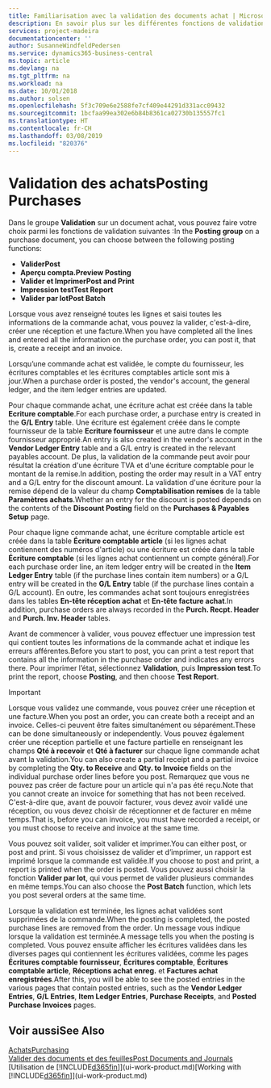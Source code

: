 ```yaml
---
title: Familiarisation avec la validation des documents achat | Microsoft Docs
description: En savoir plus sur les différentes fonctions de validation pour valider des documents achat.
services: project-madeira
documentationcenter: ''
author: SusanneWindfeldPedersen
ms.service: dynamics365-business-central
ms.topic: article
ms.devlang: na
ms.tgt_pltfrm: na
ms.workload: na
ms.date: 10/01/2018
ms.author: solsen
ms.openlocfilehash: 5f3c709e6e2588fe7cf409e44291d331acc09432
ms.sourcegitcommit: 1bcfaa99ea302e6b84b8361ca02730b135557fc1
ms.translationtype: HT
ms.contentlocale: fr-CH
ms.lasthandoff: 03/08/2019
ms.locfileid: "820376"
---
```

# <a name="posting-purchases"></a><span data-ttu-id="7d5bf-103">Validation des achats</span><span class="sxs-lookup"><span data-stu-id="7d5bf-103">Posting Purchases</span></span>
<span data-ttu-id="7d5bf-104">Dans le groupe **Validation** sur un document achat, vous pouvez faire votre choix parmi les fonctions de validation suivantes :</span><span class="sxs-lookup"><span data-stu-id="7d5bf-104">In the **Posting group** on a purchase document, you can choose between the following posting functions:</span></span>

* <span data-ttu-id="7d5bf-105">**Valider**</span><span class="sxs-lookup"><span data-stu-id="7d5bf-105">**Post**</span></span>
* <span data-ttu-id="7d5bf-106">**Aperçu compta.**</span><span class="sxs-lookup"><span data-stu-id="7d5bf-106">**Preview Posting**</span></span>
* <span data-ttu-id="7d5bf-107">**Valider et Imprimer**</span><span class="sxs-lookup"><span data-stu-id="7d5bf-107">**Post and Print**</span></span>
* <span data-ttu-id="7d5bf-108">**Impression test**</span><span class="sxs-lookup"><span data-stu-id="7d5bf-108">**Test Report**</span></span>
* <span data-ttu-id="7d5bf-109">**Valider par lot**</span><span class="sxs-lookup"><span data-stu-id="7d5bf-109">**Post Batch**</span></span>

<span data-ttu-id="7d5bf-110">Lorsque vous avez renseigné toutes les lignes et saisi toutes les informations de la commande achat, vous pouvez la valider, c'est-à-dire, créer une réception et une facture.</span><span class="sxs-lookup"><span data-stu-id="7d5bf-110">When you have completed all the lines and entered all the information on the purchase order, you can post it, that is, create a receipt and an invoice.</span></span>

<span data-ttu-id="7d5bf-111">Lorsqu’une commande achat est validée, le compte du fournisseur, les écritures comptables et les écritures comptables article sont mis à jour.</span><span class="sxs-lookup"><span data-stu-id="7d5bf-111">When a purchase order is posted, the vendor's account, the general ledger, and the item ledger entries are updated.</span></span>

<span data-ttu-id="7d5bf-112">Pour chaque commande achat, une écriture achat est créée dans la table **Ecriture comptable**.</span><span class="sxs-lookup"><span data-stu-id="7d5bf-112">For each purchase order, a purchase entry is created in the **G/L Entry** table.</span></span> <span data-ttu-id="7d5bf-113">Une écriture est également créée dans le compte fournisseur de la table **Ecriture fournisseur** et une autre dans le compte fournisseur approprié.</span><span class="sxs-lookup"><span data-stu-id="7d5bf-113">An entry is also created in the vendor's account in the **Vendor Ledger Entry** table and a G/L entry is created in the relevant payables account.</span></span> <span data-ttu-id="7d5bf-114">De plus, la validation de la commande peut avoir pour résultat la création d'une écriture TVA et d'une écriture comptable pour le montant de la remise.</span><span class="sxs-lookup"><span data-stu-id="7d5bf-114">In addition, posting the order may result in a VAT entry and a G/L entry for the discount amount.</span></span> <span data-ttu-id="7d5bf-115">La validation d'une écriture pour la remise dépend de la valeur du champ **Comptabilisation remises** de la table **Paramètres achats**.</span><span class="sxs-lookup"><span data-stu-id="7d5bf-115">Whether an entry for the discount is posted depends on the contents of the **Discount Posting** field on the **Purchases & Payables Setup** page.</span></span>

<span data-ttu-id="7d5bf-116">Pour chaque ligne commande achat, une écriture comptable article est créée dans la table **Écriture comptable article** (si les lignes achat contiennent des numéros d'article) ou une écriture est créée dans la table **Écriture comptable** (si les lignes achat contiennent un compte général).</span><span class="sxs-lookup"><span data-stu-id="7d5bf-116">For each purchase order line, an item ledger entry will be created in the **Item Ledger Entry** table (if the purchase lines contain item numbers) or a G/L entry will be created in the **G/L Entry** table (if the purchase lines contain a G/L account).</span></span> <span data-ttu-id="7d5bf-117">En outre, les commandes achat sont toujours enregistrées dans les tables **En-tête réception achat** et **En-tête facture achat**.</span><span class="sxs-lookup"><span data-stu-id="7d5bf-117">In addition, purchase orders are always recorded in the **Purch. Recpt. Header** and **Purch. Inv. Header** tables.</span></span>

<span data-ttu-id="7d5bf-118">Avant de commencer à valider, vous pouvez effectuer une impression test qui contient toutes les informations de la commande achat et indique les erreurs afférentes.</span><span class="sxs-lookup"><span data-stu-id="7d5bf-118">Before you start to post, you can print a test report that contains all the information in the purchase order and indicates any errors there.</span></span> <span data-ttu-id="7d5bf-119">Pour imprimer l’état, sélectionnez **Validation**, puis **Impression test**.</span><span class="sxs-lookup"><span data-stu-id="7d5bf-119">To print the report, choose **Posting**, and then choose **Test Report**.</span></span>

> [!IMPORTANT]  
>   <span data-ttu-id="7d5bf-120">Lorsque vous validez une commande, vous pouvez créer une réception et une facture.</span><span class="sxs-lookup"><span data-stu-id="7d5bf-120">When you post an order, you can create both a receipt and an invoice.</span></span> <span data-ttu-id="7d5bf-121">Celles-ci peuvent être faites simultanément ou séparément.</span><span class="sxs-lookup"><span data-stu-id="7d5bf-121">These can be done simultaneously or independently.</span></span> <span data-ttu-id="7d5bf-122">Vous pouvez également créer une réception partielle et une facture partielle en renseignant les champs **Qté à recevoir** et **Qté à facturer** sur chaque ligne commande achat avant la validation.</span><span class="sxs-lookup"><span data-stu-id="7d5bf-122">You can also create a partial receipt and a partial invoice by completing the **Qty. to Receive** and **Qty. to Invoice** fields on the individual purchase order lines before you post.</span></span> <span data-ttu-id="7d5bf-123">Remarquez que vous ne pouvez pas créer de facture pour un article qui n'a pas été reçu.</span><span class="sxs-lookup"><span data-stu-id="7d5bf-123">Note that you cannot create an invoice for something that has not been received.</span></span> <span data-ttu-id="7d5bf-124">C'est-à-dire que, avant de pouvoir facturer, vous devez avoir validé une réception, ou vous devez choisir de réceptionner et de facturer en même temps.</span><span class="sxs-lookup"><span data-stu-id="7d5bf-124">That is, before you can invoice, you must have recorded a receipt, or you must choose to receive and invoice at the same time.</span></span>

<span data-ttu-id="7d5bf-125">Vous pouvez soit valider, soit valider et imprimer.</span><span class="sxs-lookup"><span data-stu-id="7d5bf-125">You can either post, or post and print.</span></span> <span data-ttu-id="7d5bf-126">Si vous choisissez de valider et d’imprimer, un rapport est imprimé lorsque la commande est validée.</span><span class="sxs-lookup"><span data-stu-id="7d5bf-126">If you choose to post and print, a report is printed when the order is posted.</span></span> <span data-ttu-id="7d5bf-127">Vous pouvez aussi choisir la fonction **Valider par lot**, qui vous permet de valider plusieurs commandes en même temps.</span><span class="sxs-lookup"><span data-stu-id="7d5bf-127">You can also choose the **Post Batch** function, which lets you post several orders at the same time.</span></span>

<span data-ttu-id="7d5bf-128">Lorsque la validation est terminée, les lignes achat validées sont supprimées de la commande.</span><span class="sxs-lookup"><span data-stu-id="7d5bf-128">When the posting is completed, the posted purchase lines are removed from the order.</span></span> <span data-ttu-id="7d5bf-129">Un message vous indique lorsque la validation est terminée.</span><span class="sxs-lookup"><span data-stu-id="7d5bf-129">A message tells you when the posting is completed.</span></span> <span data-ttu-id="7d5bf-130">Vous pouvez ensuite afficher les écritures validées dans les diverses pages qui contiennent les écritures validées, comme les pages **Écritures comptable fournisseur**, **Écritures comptable**, **Écritures comptable article**, **Réceptions achat enreg.** et **Factures achat enregistrées**.</span><span class="sxs-lookup"><span data-stu-id="7d5bf-130">After this, you will be able to see the posted entries in the various pages that contain posted entries, such as the **Vendor Ledger Entries**, **G/L Entries**, **Item Ledger Entries**, **Purchase Receipts**, and **Posted Purchase Invoices** pages.</span></span>

## <a name="see-also"></a><span data-ttu-id="7d5bf-131">Voir aussi</span><span class="sxs-lookup"><span data-stu-id="7d5bf-131">See Also</span></span>
[<span data-ttu-id="7d5bf-132">Achats</span><span class="sxs-lookup"><span data-stu-id="7d5bf-132">Purchasing</span></span>](purchasing-manage-purchasing.md)  
[<span data-ttu-id="7d5bf-133">Valider des documents et des feuilles</span><span class="sxs-lookup"><span data-stu-id="7d5bf-133">Post Documents and Journals</span></span>](ui-post-documents-journals.md)  
<span data-ttu-id="7d5bf-134">[Utilisation de [!INCLUDE[d365fin](includes/d365fin_md.md)]](ui-work-product.md)</span><span class="sxs-lookup"><span data-stu-id="7d5bf-134">[Working with [!INCLUDE[d365fin](includes/d365fin_md.md)]](ui-work-product.md)</span></span>


